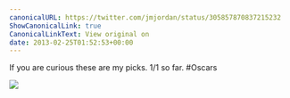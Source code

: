 ```yaml
---
canonicalURL: https://twitter.com/jmjordan/status/305857870837215232
ShowCanonicalLink: true
CanonicalLinkText: View original on
date: 2013-02-25T01:52:53+00:00
---
```

If you are curious these are my picks. 1/1 so far. #Oscars

![](/images/305857870837215232-BD6gHO-CcAEBoKF.jpg)